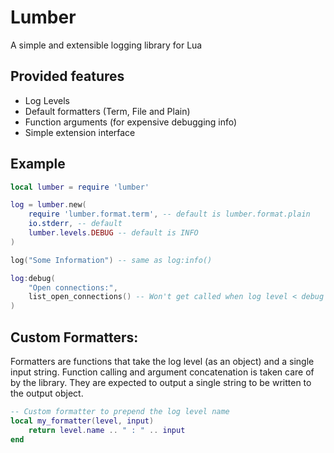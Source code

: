 # Lumber

A simple and extensible logging library for Lua

## Provided features

- Log Levels
- Default formatters (Term, File and Plain)
- Function arguments (for expensive debugging info)
- Simple extension interface

## Example

```lua
local lumber = require 'lumber'

log = lumber.new(
	require 'lumber.format.term', -- default is lumber.format.plain
	io.stderr, -- default
	lumber.levels.DEBUG -- default is INFO
)

log("Some Information") -- same as log:info()

log:debug(
	"Open connections:",
	list_open_connections() -- Won't get called when log level < debug
)
```

## Custom Formatters:

Formatters are functions that take the log level (as an object) and a single
input string. Function calling and argument concatenation is taken care of by
the library. They are expected to output a single string to be written to the
output object.

```lua
-- Custom formatter to prepend the log level name
local my_formatter(level, input)
	return level.name .. " : " .. input
end
```
